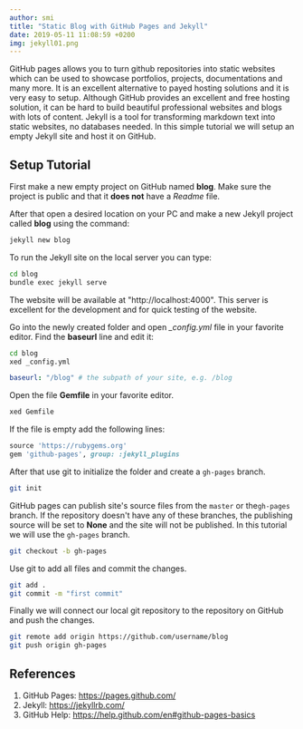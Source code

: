 ```yaml
---
author: smi
title: "Static Blog with GitHub Pages and Jekyll"
date: 2019-05-11 11:08:59 +0200
img: jekyll01.png
---
```


GitHub pages allows you to turn github repositories into static websites which can be used to showcase portfolios, projects, documentations and many more.  It is an excellent alternative to payed hosting solutions and it is very easy to setup. Although GitHub provides an excellent and free hosting solution, it can be hard to build beautiful professional websites and blogs with lots of content.  Jekyll is a tool for transforming markdown text into static websites, no databases needed. In this simple tutorial we will setup an empty Jekyll site and host it on GitHub. 

## Setup Tutorial

First make a new empty project on GitHub named **blog**. Make sure the project is public and that it **does not** have a *Readme* file. 

After that open a desired location on your PC and make a new Jekyll project called **blog** using the command:

```bash
jekyll new blog
```

To run the Jekyll site on the local server you can type:

```bash
cd blog
bundle exec jekyll serve
```

The website will be available at "http://localhost:4000". This server is excellent for the development and for quick testing of the website. 

Go into the newly created folder and open *_config.yml* file in your favorite editor. Find the **baseurl** line and edit it:

```bash
cd blog
xed _config.yml
```

```yaml
baseurl: "/blog" # the subpath of your site, e.g. /blog
```

Open the file **Gemfile** in your favorite editor.

```bash
xed Gemfile
```

If the file is empty add the following lines:

```ruby
source 'https://rubygems.org'
gem 'github-pages', group: :jekyll_plugins
```

After that use git to initialize the folder and create a `gh-pages` branch.

```bash
git init
```

GitHub pages can publish site's source files from the `master` or the`gh-pages` branch. If the repository doesn't have any of these branches, the publishing source will be set to **None** and the site will not be published. In this tutorial we will use the `gh-pages` branch.

```bash
git checkout -b gh-pages
```

Use git to add all files and commit the changes. 

```bash
git add .
git commit -m "first commit"
```

Finally we will connect our local git repository to the repository on GitHub and push the changes.

```bash
git remote add origin https://github.com/username/blog
git push origin gh-pages
```



## References

1. GitHub Pages: https://pages.github.com/
2. Jekyll: https://jekyllrb.com/
3. GitHub Help: https://help.github.com/en#github-pages-basics

 

